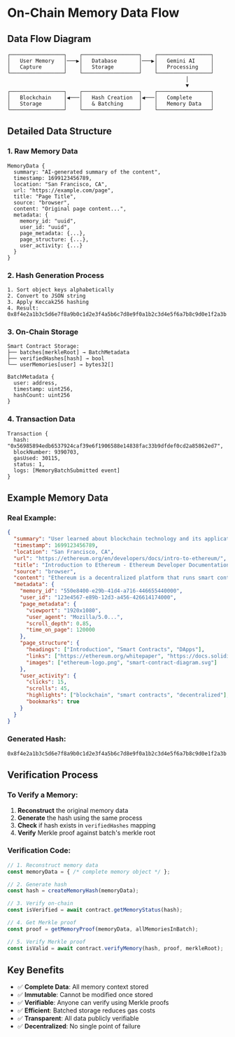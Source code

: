 # On-Chain Memory Data Flow

## Data Flow Diagram

```
┌─────────────────┐    ┌──────────────────┐    ┌─────────────────┐
│   User Memory   │───▶│   Database       │───▶│   Gemini AI     │
│   Capture       │    │   Storage        │    │   Processing    │
└─────────────────┘    └──────────────────┘    └─────────────────┘
                                                         │
                                                         ▼
┌─────────────────┐    ┌──────────────────┐    ┌─────────────────┐
│   Blockchain    │◀───│   Hash Creation  │◀───│   Complete      │
│   Storage       │    │   & Batching     │    │   Memory Data   │
└─────────────────┘    └──────────────────┘    └─────────────────┘
```

## Detailed Data Structure

### 1. Raw Memory Data
```
MemoryData {
  summary: "AI-generated summary of the content",
  timestamp: 1699123456789,
  location: "San Francisco, CA",
  url: "https://example.com/page",
  title: "Page Title",
  source: "browser",
  content: "Original page content...",
  metadata: {
    memory_id: "uuid",
    user_id: "uuid",
    page_metadata: {...},
    page_structure: {...},
    user_activity: {...}
  }
}
```

### 2. Hash Generation Process
```
1. Sort object keys alphabetically
2. Convert to JSON string
3. Apply Keccak256 hashing
4. Result: 0x8f4e2a1b3c5d6e7f8a9b0c1d2e3f4a5b6c7d8e9f0a1b2c3d4e5f6a7b8c9d0e1f2a3b
```

### 3. On-Chain Storage
```
Smart Contract Storage:
├── batches[merkleRoot] → BatchMetadata
├── verifiedHashes[hash] → bool
└── userMemories[user] → bytes32[]

BatchMetadata {
  user: address,
  timestamp: uint256,
  hashCount: uint256
}
```

### 4. Transaction Data
```
Transaction {
  hash: "0x56985894edb6537924caf39e6f1906588e14838fac33b9dfdef0cd2a85862ed7",
  blockNumber: 9390703,
  gasUsed: 30115,
  status: 1,
  logs: [MemoryBatchSubmitted event]
}
```

## Example Memory Data

### Real Example:
```json
{
  "summary": "User learned about blockchain technology and its applications in decentralized systems. Key concepts include distributed ledgers, consensus mechanisms, and smart contracts. The content covered Ethereum, Bitcoin, and various DeFi protocols.",
  "timestamp": 1699123456789,
  "location": "San Francisco, CA",
  "url": "https://ethereum.org/en/developers/docs/intro-to-ethereum/",
  "title": "Introduction to Ethereum - Ethereum Developer Documentation",
  "source": "browser",
  "content": "Ethereum is a decentralized platform that runs smart contracts...",
  "metadata": {
    "memory_id": "550e8400-e29b-41d4-a716-446655440000",
    "user_id": "123e4567-e89b-12d3-a456-426614174000",
    "page_metadata": {
      "viewport": "1920x1080",
      "user_agent": "Mozilla/5.0...",
      "scroll_depth": 0.85,
      "time_on_page": 120000
    },
    "page_structure": {
      "headings": ["Introduction", "Smart Contracts", "DApps"],
      "links": ["https://ethereum.org/whitepaper", "https://docs.soliditylang.org/"],
      "images": ["ethereum-logo.png", "smart-contract-diagram.svg"]
    },
    "user_activity": {
      "clicks": 15,
      "scrolls": 45,
      "highlights": ["blockchain", "smart contracts", "decentralized"],
      "bookmarks": true
    }
  }
}
```

### Generated Hash:
```
0x8f4e2a1b3c5d6e7f8a9b0c1d2e3f4a5b6c7d8e9f0a1b2c3d4e5f6a7b8c9d0e1f2a3b
```

## Verification Process

### To Verify a Memory:
1. **Reconstruct** the original memory data
2. **Generate** the hash using the same process
3. **Check** if hash exists in `verifiedHashes` mapping
4. **Verify** Merkle proof against batch's merkle root

### Verification Code:
```javascript
// 1. Reconstruct memory data
const memoryData = { /* complete memory object */ };

// 2. Generate hash
const hash = createMemoryHash(memoryData);

// 3. Verify on-chain
const isVerified = await contract.getMemoryStatus(hash);

// 4. Get Merkle proof
const proof = getMemoryProof(memoryData, allMemoriesInBatch);

// 5. Verify Merkle proof
const isValid = await contract.verifyMemory(hash, proof, merkleRoot);
```

## Key Benefits

- ✅ **Complete Data**: All memory context stored
- ✅ **Immutable**: Cannot be modified once stored
- ✅ **Verifiable**: Anyone can verify using Merkle proofs
- ✅ **Efficient**: Batched storage reduces gas costs
- ✅ **Transparent**: All data publicly verifiable
- ✅ **Decentralized**: No single point of failure
